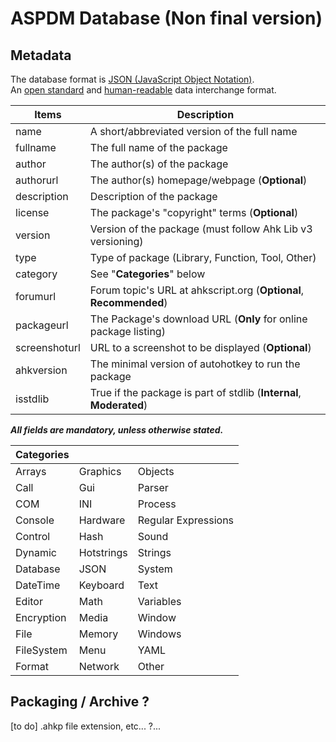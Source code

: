 ASPDM Database (Non final version)
===============================

Metadata
--------------------------

The database format is [JSON (JavaScript Object Notation)](http://www.json.org/).  
An [open standard](http://en.wikipedia.org/wiki/Open_standard) and [human-readable](http://en.wikipedia.org/wiki/Human-readable) data interchange format.

|     Items     |                            Description                              |
|---------------|---------------------------------------------------------------------|
| name          | A short/abbreviated version of the full name                        |
| fullname      | The full name of the package                                        |
| author        | The author(s) of the package                                        |
| authorurl     | The author(s) homepage/webpage (**Optional**)                       |
| description   | Description of the package                                          |
| license       | The package's "copyright" terms (**Optional**)                      |
| version       | Version of the package (must follow Ahk Lib v3 versioning)          |
| type          | Type of package (Library, Function, Tool, Other)                    |
| category      | See "**Categories**" below                                          |
| forumurl      | Forum topic's URL at ahkscript.org (**Optional**, **Recommended**)  |
| packageurl    | The Package's download URL (**Only** for online package listing)    |
| screenshoturl | URL to a screenshot to be displayed (**Optional**)                  |
| ahkversion    | The minimal version of autohotkey to run the package                |
| isstdlib      | True if the package is part of stdlib (**Internal**, **Moderated**) |

_**All fields are mandatory, unless otherwise stated.**_

| Categories  |             |                      |
|-------------|-------------|----------------------|
| Arrays      | Graphics    | Objects              |
| Call        | Gui         | Parser               |
| COM         | INI         | Process              |
| Console     | Hardware    | Regular Expressions  |
| Control     | Hash        | Sound                |
| Dynamic     | Hotstrings  | Strings              |
| Database    | JSON        | System               |
| DateTime    | Keyboard    | Text                 |
| Editor      | Math        | Variables            |
| Encryption  | Media       | Window               |
| File        | Memory      | Windows              |
| FileSystem  | Menu        | YAML                 |
| Format      | Network     | Other                |

Packaging / Archive ?
--------------------------------

[to do] .ahkp file extension, etc...
?...